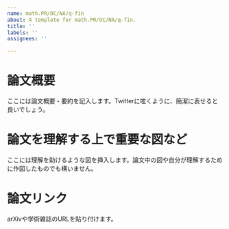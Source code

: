 ```yaml
---
name: math.PR/OC/NA/q-fin
about: A templete for math.PR/OC/NA/q-fin.
title: ''
labels: ''
assignees: ''

---
```


# 論文概要

ここには論文概要・要約を記入します。Twitterに呟くように、簡潔に表せると良いでしょう。

# 論文を理解する上で重要な図など

ここには理解を助けるような図を挿入します。論文中の図や自分が理解するために作図したものでも構いません。

# 論文リンク

arXivや学術雑誌のURLを貼り付けます。
